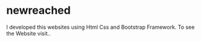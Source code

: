 # newreached
I developed this websites using Html Css and Bootstrap Framework. To see the Website visit..
